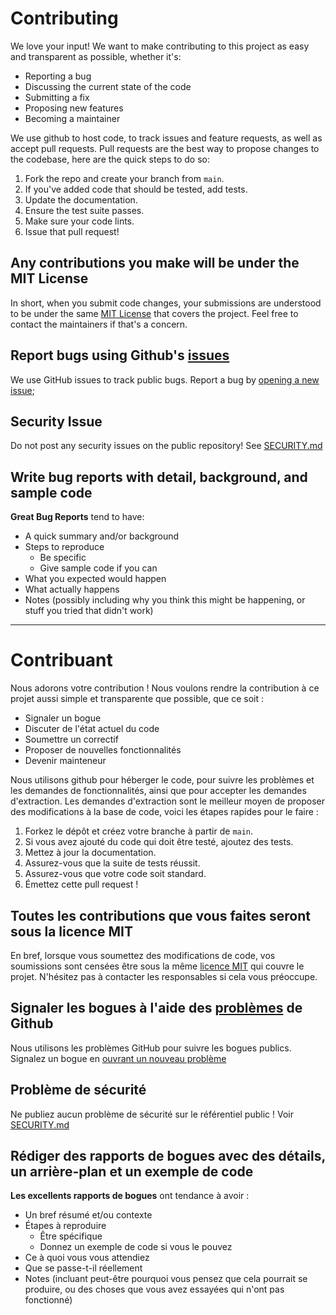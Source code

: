 # Contributing
We love your input! We want to make contributing to this project as easy and transparent as possible, whether it's:

- Reporting a bug
- Discussing the current state of the code
- Submitting a fix
- Proposing new features
- Becoming a maintainer

We use github to host code, to track issues and feature requests, as well as accept pull requests.
Pull requests are the best way to propose changes to the codebase, here are the quick steps to do so:

1. Fork the repo and create your branch from `main`.
2. If you've added code that should be tested, add tests.
3. Update the documentation.
4. Ensure the test suite passes.
5. Make sure your code lints.
6. Issue that pull request!

## Any contributions you make will be under the MIT License
In short, when you submit code changes, your submissions are understood to be under the same [MIT License](https://choosealicense.com/licenses/mit/) that covers the project. Feel free to contact the maintainers if that's a concern.

## Report bugs using Github's [issues](https://github.com/ssc-dsai-iac/azure-data-factory-terraform/issues)
We use GitHub issues to track public bugs. Report a bug by [opening a new issue](https://github.com/ssc-dsai-iac/azure-data-factory-terraform/issues);

## Security Issue
Do not post any security issues on the public repository! See [SECURITY.md](https://github.com/ssc-dsai-iac/azure-data-factory-terraform/security/policy)


## Write bug reports with detail, background, and sample code
**Great Bug Reports** tend to have:

- A quick summary and/or background
- Steps to reproduce
  - Be specific
  - Give sample code if you can
- What you expected would happen
- What actually happens
- Notes (possibly including why you think this might be happening, or stuff you tried that didn't work)


------------------------------------------------------------------------------------------------------------


# Contribuant
Nous adorons votre contribution ! Nous voulons rendre la contribution à ce projet aussi simple et transparente que possible, que ce soit :

- Signaler un bogue
- Discuter de l'état actuel du code
- Soumettre un correctif
- Proposer de nouvelles fonctionnalités
- Devenir mainteneur

Nous utilisons github pour héberger le code, pour suivre les problèmes et les demandes de fonctionnalités, ainsi que pour accepter les demandes d'extraction.
Les demandes d'extraction sont le meilleur moyen de proposer des modifications à la base de code, voici les étapes rapides pour le faire :

1. Forkez le dépôt et créez votre branche à partir de `main`.
2. Si vous avez ajouté du code qui doit être testé, ajoutez des tests.
3. Mettez à jour la documentation.
4. Assurez-vous que la suite de tests réussit.
5. Assurez-vous que votre code soit standard.
6. Émettez cette pull request !

## Toutes les contributions que vous faites seront sous la licence MIT
En bref, lorsque vous soumettez des modifications de code, vos soumissions sont censées être sous la même [licence MIT](https://choosealicense.com/licenses/mit) qui couvre le projet. N'hésitez pas à contacter les responsables si cela vous préoccupe.

## Signaler les bogues à l'aide des [problèmes](https://github.com/ssc-dsai-iac/azure-data-factory-terraform/issues) de Github
Nous utilisons les problèmes GitHub pour suivre les bogues publics. Signalez un bogue en [ouvrant un nouveau problème](https://github.com/ssc-dsai-iac/azure-data-factory-terraform/issues)

## Problème de sécurité
Ne publiez aucun problème de sécurité sur le référentiel public ! Voir [SECURITY.md](https://github.com/ssc-dsai-iac/azure-data-factory-terraform/security/policy)


## Rédiger des rapports de bogues avec des détails, un arrière-plan et un exemple de code
**Les excellents rapports de bogues** ont tendance à avoir :

- Un bref résumé et/ou contexte
- Étapes à reproduire
  - Être spécifique
  - Donnez un exemple de code si vous le pouvez
- Ce à quoi vous vous attendiez
- Que se passe-t-il réellement
- Notes (incluant peut-être pourquoi vous pensez que cela pourrait se produire, ou des choses que vous avez essayées qui n'ont pas fonctionné)